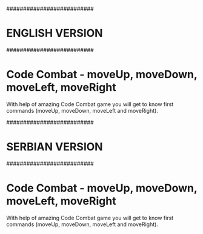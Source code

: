 ##########################
#     ENGLISH VERSION    #
##########################

# Code Combat - moveUp, moveDown, moveLeft, moveRight

With help of amazing Code Combat game you will get to know first commands (moveUp, moveDown, moveLeft and moveRight).


##########################
#     SERBIAN VERSION    #
##########################

# Code Combat - moveUp, moveDown, moveLeft, moveRight

With help of amazing Code Combat game you will get to know first commands (moveUp, moveDown, moveLeft and moveRight).
